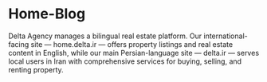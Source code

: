 # Home-Blog
Delta Agency manages a bilingual real estate platform. Our international-facing site — home.delta.ir — offers property listings and real estate content in English, while our main Persian-language site — delta.ir — serves local users in Iran with comprehensive services for buying, selling, and renting property.
